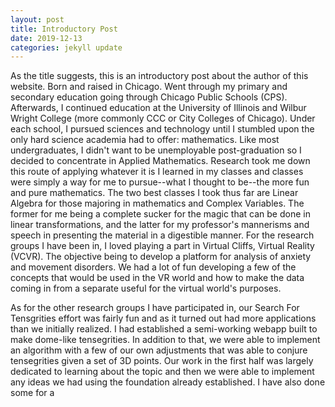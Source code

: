 ```yaml
---
layout: post
title: Introductory Post
date: 2019-12-13
categories: jekyll update
---
```


As the title suggests, this is an introductory post about the author of this website.
Born and raised in Chicago. Went through my primary and secondary education going through Chicago Public Schools (CPS).
Afterwards, I continued education at the University of Illinois and Wilbur Wright College
(more commonly CCC or City Colleges of Chicago).
Under each school, I pursued sciences and technology until I stumbled upon the only hard science academia had to offer: mathematics.
Like most undergraduates, I didn't want to be unemployable post-graduation so I decided to concentrate in Applied Mathematics. Research took me down this route of applying whatever it is I learned in my classes and classes were simply a way for me to pursue--what I thought to be--the more fun and pure mathematics.
The two best classes I took thus far are Linear Algebra for those majoring in mathematics and Complex Variables. The former for me being a complete sucker for the magic that can be done in linear transformations, and the latter for my professor's mannerisms and speech in presenting the material in a digestible manner.
For the research groups I have been in, I loved playing a part in Virtual Cliffs, Virtual Reality (VCVR).
The objective being to develop a platform for analysis of anxiety and movement disorders. We had a lot of fun developing a few of the concepts that would be used in the VR world and how to make the data coming in from a separate useful for the virtual world's purposes.

As for the other research groups I have participated in, our Search For Tensgrities effort was fairly fun and as it turned out had more applications than we initially realized. I had established a semi-working webapp built to make dome-like tensegrities. In addition to that, we were able to implement an algorithm with a few of our own adjustments that was able to conjure tensegrities given a set of 3D points. Our work in the first half was largely dedicated to learning about the topic and then we were able to implement any ideas we had using the foundation already established.
I have also done some for a 
